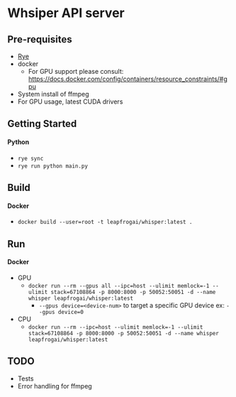 # Whsiper API server

## Pre-requisites

* [Rye](https://github.com/mitsuhiko/rye)
* docker
    * For GPU support please consult: https://docs.docker.com/config/containers/resource_constraints/#gpu
* System install of ffmpeg
* For GPU usage, latest CUDA drivers

## Getting Started

#### Python

* `rye sync`
* `rye run python main.py`

## Build

#### Docker

* `docker build --user=root -t leapfrogai/whisper:latest .`

## Run
#### Docker
* GPU
    * `docker run --rm --gpus all --ipc=host --ulimit memlock=-1 --ulimit stack=67108864 -p 8000:8000 -p 50052:50051 -d --name whisper leapfrogai/whisper:latest`
        * `--gpus device=<device-num>` to target a specific GPU device ex: `--gpus device=0`
* CPU
    * `docker run --rm --ipc=host --ulimit memlock=-1 --ulimit stack=67108864 -p 8000:8000 -p 50052:50051 -d --name whisper leapfrogai/whisper:latest`

## TODO

* Tests
* Error handling for ffmpeg